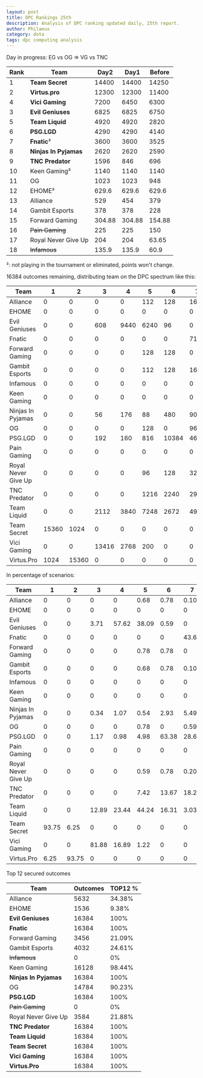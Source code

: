 ```yaml
---
layout: post
title: DPC Rankings 25th
description: Analysis of DPC ranking updated daily, 25th report.
author: Philaeux
category: dota
tags: dpc computing analysis
---
```


Day in progress: EG vs OG => VG vs TNC

| Rank | Team | Day2 | Day1 | Before |
|-------|--------|---------|---------|---------|
| 1 | **Team Secret** | 14400 | 14400 | 14250 | 
| 2 | **Virtus.pro** | 12300 | 12300 | 11400 | 
| 4 | **Vici Gaming** | 7200 | 6450 | 6300 | 
| 3 | **Evil Geniuses** | 6825 | 6825 | 6750 | 
| 5 | **Team Liquid** | 4920 | 4920 | 2820 | 
| 6 | **PSG.LGD** | 4290 | 4290 | 4140 | 
| 7 | **Fnatic**² | 3600 | 3600 | 3525 | 
| 8 | **Ninjas In Pyjamas** | 2620 | 2620 | 2590 | 
| 9 | **TNC Predator** | 1596 | 846 | 696 | 
| 10 | Keen Gaming² | 1140 | 1140 | 1140 | 
| 11 | OG | 1023 | 1023 | 948 | 
| 12 | EHOME² | 629.6 | 629.6 | 629.6 | 
| 13 | Alliance | 529 | 454 | 379 | 
| 14 | Gambit Esports | 378 | 378 | 228 | 
| 15 | Forward Gaming | 304.88 | 304.88 | 154.88 | 
| 16 | ~~Pain Gaming~~ | 225 | 225 | 150 | 
| 17 | Royal Never Give Up | 204 | 204 | 63.65 | 
| 18 | ~~Infamous~~ | 135.9 | 135.9 | 60.9 | 

²: not playing in the tournament or eliminated, points won't change.

16384 outcomes remaining, distributing team on the DPC spectrum like this:

| Team | 1 | 2 | 3 | 4 | 5 | 6 | 7 | 8 | 9 | 10 | 11 | 12 | 13 | 14 | 15 | 16 | 17 | 18 |
| ---- | ---- | ---- | ---- | ---- | ---- | ---- | ---- | ---- | ---- | ---- | ---- | ---- | ---- | ---- | ---- | ---- | ---- | ---- |
| Alliance | 0 | 0 | 0 | 0 | 112 | 128 | 16 | 192 | 480 | 2304 | 800 | 1600 | 3072 | 3584 | 3072 | 1024 | 0 | 0 |
| EHOME | 0 | 0 | 0 | 0 | 0 | 0 | 0 | 0 | 0 | 0 | 0 | 1536 | 6656 | 6656 | 1536 | 0 | 0 | 0 |
| Evil Geniuses | 0 | 0 | 608 | 9440 | 6240 | 96 | 0 | 0 | 0 | 0 | 0 | 0 | 0 | 0 | 0 | 0 | 0 | 0 |
| Fnatic | 0 | 0 | 0 | 0 | 0 | 0 | 7152 | 7984 | 1232 | 16 | 0 | 0 | 0 | 0 | 0 | 0 | 0 | 0 |
| Forward Gaming | 0 | 0 | 0 | 0 | 128 | 128 | 0 | 144 | 352 | 912 | 768 | 1024 | 1152 | 2048 | 5632 | 4096 | 0 | 0 |
| Gambit Esports | 0 | 0 | 0 | 0 | 112 | 128 | 16 | 192 | 320 | 1024 | 1600 | 640 | 3136 | 3072 | 4096 | 2048 | 0 | 0 |
| Infamous | 0 | 0 | 0 | 0 | 0 | 0 | 0 | 0 | 0 | 0 | 0 | 0 | 0 | 0 | 0 | 0 | 0 | 16384 |
| Keen Gaming | 0 | 0 | 0 | 0 | 0 | 0 | 0 | 0 | 0 | 5376 | 7936 | 2816 | 256 | 0 | 0 | 0 | 0 | 0 |
| Ninjas In Pyjamas | 0 | 0 | 56 | 176 | 88 | 480 | 900 | 5496 | 8196 | 992 | 0 | 0 | 0 | 0 | 0 | 0 | 0 | 0 |
| OG | 0 | 0 | 0 | 0 | 128 | 0 | 96 | 128 | 304 | 2080 | 4816 | 7232 | 1600 | 0 | 0 | 0 | 0 | 0 |
| PSG.LGD | 0 | 0 | 192 | 160 | 816 | 10384 | 4688 | 144 | 0 | 0 | 0 | 0 | 0 | 0 | 0 | 0 | 0 | 0 |
| Pain Gaming | 0 | 0 | 0 | 0 | 0 | 0 | 0 | 0 | 0 | 0 | 0 | 0 | 0 | 0 | 0 | 8192 | 8192 | 0 |
| Royal Never Give Up | 0 | 0 | 0 | 0 | 96 | 128 | 32 | 192 | 304 | 1024 | 272 | 1536 | 512 | 1024 | 2048 | 1024 | 8192 | 0 |
| TNC Predator | 0 | 0 | 0 | 0 | 1216 | 2240 | 2988 | 1896 | 5196 | 2656 | 192 | 0 | 0 | 0 | 0 | 0 | 0 | 0 |
| Team Liquid | 0 | 0 | 2112 | 3840 | 7248 | 2672 | 496 | 16 | 0 | 0 | 0 | 0 | 0 | 0 | 0 | 0 | 0 | 0 |
| Team Secret | 15360 | 1024 | 0 | 0 | 0 | 0 | 0 | 0 | 0 | 0 | 0 | 0 | 0 | 0 | 0 | 0 | 0 | 0 |
| Vici Gaming | 0 | 0 | 13416 | 2768 | 200 | 0 | 0 | 0 | 0 | 0 | 0 | 0 | 0 | 0 | 0 | 0 | 0 | 0 |
| Virtus.Pro | 1024 | 15360 | 0 | 0 | 0 | 0 | 0 | 0 | 0 | 0 | 0 | 0 | 0 | 0 | 0 | 0 | 0 | 0 |

In percentage of scenarios:

| Team | 1 | 2 | 3 | 4 | 5 | 6 | 7 | 8 | 9 | 10 | 11 | 12 | 13 | 14 | 15 | 16 | 17 | 18 |
| ---- | ---- | ---- | ---- | ---- | ---- | ---- | ---- | ---- | ---- | ---- | ---- | ---- | ---- | ---- | ---- | ---- | ---- | ---- |
| Alliance | 0 | 0 | 0 | 0 | 0.68 | 0.78 | 0.10 | 1.17 | 2.93 | 14.06 | 4.88 | 9.77 | 18.75 | 21.88 | 18.75 | 6.25 | 0 | 0 |
| EHOME | 0 | 0 | 0 | 0 | 0 | 0 | 0 | 0 | 0 | 0 | 0 | 9.38 | 40.62 | 40.62 | 9.38 | 0 | 0 | 0 |
| Evil Geniuses | 0 | 0 | 3.71 | 57.62 | 38.09 | 0.59 | 0 | 0 | 0 | 0 | 0 | 0 | 0 | 0 | 0 | 0 | 0 | 0 |
| Fnatic | 0 | 0 | 0 | 0 | 0 | 0 | 43.65 | 48.73 | 7.52 | 0.10 | 0 | 0 | 0 | 0 | 0 | 0 | 0 | 0 |
| Forward Gaming | 0 | 0 | 0 | 0 | 0.78 | 0.78 | 0 | 0.88 | 2.15 | 5.57 | 4.69 | 6.25 | 7.03 | 12.50 | 34.38 | 25 | 0 | 0 |
| Gambit Esports | 0 | 0 | 0 | 0 | 0.68 | 0.78 | 0.10 | 1.17 | 1.95 | 6.25 | 9.77 | 3.91 | 19.14 | 18.75 | 25 | 12.50 | 0 | 0 |
| Infamous | 0 | 0 | 0 | 0 | 0 | 0 | 0 | 0 | 0 | 0 | 0 | 0 | 0 | 0 | 0 | 0 | 0 | 100 |
| Keen Gaming | 0 | 0 | 0 | 0 | 0 | 0 | 0 | 0 | 0 | 32.81 | 48.44 | 17.19 | 1.56 | 0 | 0 | 0 | 0 | 0 |
| Ninjas In Pyjamas | 0 | 0 | 0.34 | 1.07 | 0.54 | 2.93 | 5.49 | 33.54 | 50.02 | 6.05 | 0 | 0 | 0 | 0 | 0 | 0 | 0 | 0 |
| OG | 0 | 0 | 0 | 0 | 0.78 | 0 | 0.59 | 0.78 | 1.86 | 12.70 | 29.39 | 44.14 | 9.77 | 0 | 0 | 0 | 0 | 0 |
| PSG.LGD | 0 | 0 | 1.17 | 0.98 | 4.98 | 63.38 | 28.61 | 0.88 | 0 | 0 | 0 | 0 | 0 | 0 | 0 | 0 | 0 | 0 |
| Pain Gaming | 0 | 0 | 0 | 0 | 0 | 0 | 0 | 0 | 0 | 0 | 0 | 0 | 0 | 0 | 0 | 50 | 50 | 0 |
| Royal Never Give Up | 0 | 0 | 0 | 0 | 0.59 | 0.78 | 0.20 | 1.17 | 1.86 | 6.25 | 1.66 | 9.38 | 3.12 | 6.25 | 12.50 | 6.25 | 50 | 0 |
| TNC Predator | 0 | 0 | 0 | 0 | 7.42 | 13.67 | 18.24 | 11.57 | 31.71 | 16.21 | 1.17 | 0 | 0 | 0 | 0 | 0 | 0 | 0 |
| Team Liquid | 0 | 0 | 12.89 | 23.44 | 44.24 | 16.31 | 3.03 | 0.10 | 0 | 0 | 0 | 0 | 0 | 0 | 0 | 0 | 0 | 0 |
| Team Secret | 93.75 | 6.25 | 0 | 0 | 0 | 0 | 0 | 0 | 0 | 0 | 0 | 0 | 0 | 0 | 0 | 0 | 0 | 0 |
| Vici Gaming | 0 | 0 | 81.88 | 16.89 | 1.22 | 0 | 0 | 0 | 0 | 0 | 0 | 0 | 0 | 0 | 0 | 0 | 0 | 0 |
| Virtus.Pro | 6.25 | 93.75 | 0 | 0 | 0 | 0 | 0 | 0 | 0 | 0 | 0 | 0 | 0 | 0 | 0 | 0 | 0 | 0 |

Top 12 secured outcomes

| Team | Outcomes | TOP12 % |
| ---- | ---- | ---- |
| Alliance | 5632 | 34.38% |
| EHOME | 1536 | 9.38% |
| **Evil Geniuses** | 16384 | 100% |
| **Fnatic** | 16384 | 100% |
| Forward Gaming | 3456 | 21.09% |
| Gambit Esports | 4032 | 24.61% |
| ~~Infamous~~ | 0 | 0% |
| Keen Gaming | 16128 | 98.44% |
| **Ninjas In Pyjamas** | 16384 | 100% |
| OG | 14784 | 90.23% |
| **PSG.LGD** | 16384 | 100% |
| ~~Pain Gaming~~ | 0 | 0% |
| Royal Never Give Up | 3584 | 21.88% |
| **TNC Predator** | 16384 | 100% |
| **Team Liquid** | 16384 | 100% |
| **Team Secret** | 16384 | 100% |
| **Vici Gaming** | 16384 | 100% |
| **Virtus.Pro** | 16384 | 100% |
